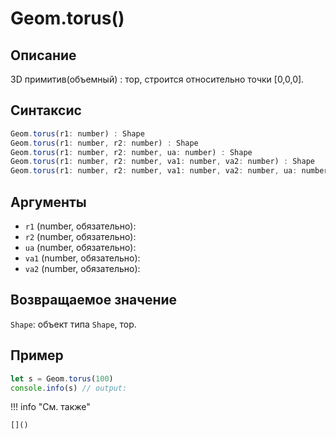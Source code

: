 # Geom.torus()

## Описание
3D примитив(объемный) : тор, строится относительно точки [0,0,0].

## Синтаксис
```javascript
Geom.torus(r1: number) : Shape
Geom.torus(r1: number, r2: number) : Shape
Geom.torus(r1: number, r2: number, ua: number) : Shape
Geom.torus(r1: number, r2: number, va1: number, va2: number) : Shape
Geom.torus(r1: number, r2: number, va1: number, va2: number, ua: number) : Shape
```

## Аргументы
- `r1` (number, обязательно):
- `r2` (number, обязательно):
- `ua` (number, обязательно):
- `va1` (number, обязательно):
- `va2` (number, обязательно):

## Возвращаемое значение
`Shape`: объект типа `Shape`, тор.

## Пример
```javascript linenums="1"
let s = Geom.torus(100)
console.info(s) // output:
```

!!! info "См. также"

    []()

